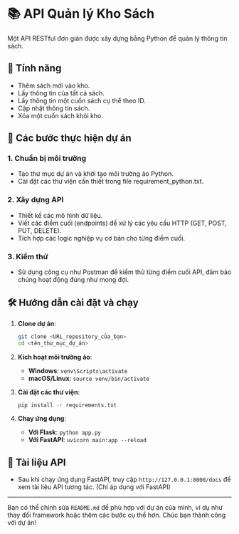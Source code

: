 
# 📚 API Quản lý Kho Sách

Một API RESTful đơn giản được xây dựng bằng Python để quản lý thông tin sách.

## 🌟 Tính năng
- Thêm sách mới vào kho.
- Lấy thông tin của tất cả sách.
- Lấy thông tin một cuốn sách cụ thể theo ID.
- Cập nhật thông tin sách.
- Xóa một cuốn sách khỏi kho.

## 🚀 Các bước thực hiện dự án

### 1. Chuẩn bị môi trường
- Tạo thư mục dự án và khởi tạo môi trường ảo Python.
- Cài đặt các thư viện cần thiết trong file requirement_python.txt.

### 2. Xây dựng API
- Thiết kế các mô hình dữ liệu.
- Viết các điểm cuối (endpoints) để xử lý các yêu cầu HTTP (GET, POST, PUT, DELETE).
- Tích hợp các logic nghiệp vụ cơ bản cho từng điểm cuối.

### 3. Kiểm thử
- Sử dụng công cụ như Postman để kiểm thử từng điểm cuối API, đảm bảo chúng hoạt động đúng như mong đợi.

## 🛠️ Hướng dẫn cài đặt và chạy
1.  **Clone dự án**:
    ```bash
    git clone <URL_repository_của_bạn>
    cd <tên_thư_mục_dự_án>
    ```

2.  **Kích hoạt môi trường ảo**:
    * **Windows**: `venv\Scripts\activate`
    * **macOS/Linux**: `source venv/bin/activate`

3.  **Cài đặt các thư viện**:
    ```bash
    pip install -r requirements.txt
    ```

4.  **Chạy ứng dụng**:
    * **Với Flask**: `python app.py`
    * **Với FastAPI**: `uvicorn main:app --reload`

## 📝 Tài liệu API
- Sau khi chạy ứng dụng FastAPI, truy cập `http://127.0.0.1:8000/docs` để xem tài liệu API tương tác. (Chỉ áp dụng với FastAPI)

---

Bạn có thể chỉnh sửa `README.md` để phù hợp với dự án của mình, ví dụ như thay đổi framework hoặc thêm các bước cụ thể hơn. Chúc bạn thành công với dự án!